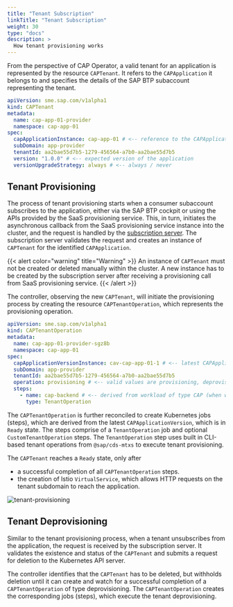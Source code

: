 ```yaml
---
title: "Tenant Subscription"
linkTitle: "Tenant Subscription"
weight: 30
type: "docs"
description: >
  How tenant provisioning works
---
```


From the perspective of CAP Operator, a valid tenant for an application is represented by the resource `CAPTenant`. It refers to the `CAPApplication` it belongs to and specifies the details of the SAP BTP subaccount representing the tenant.

```yaml
apiVersion: sme.sap.com/v1alpha1
kind: CAPTenant
metadata:
  name: cap-app-01-provider
  namespace: cap-app-01
spec:
  capApplicationInstance: cap-app-01 # <-- reference to the CAPApplication
  subDomain: app-provider
  tenantId: aa2bae55d7b5-1279-456564-a7b0-aa2bae55d7b5
  version: "1.0.0" # <-- expected version of the application
  versionUpgradeStrategy: always # <-- always / never
```

## Tenant Provisioning

The process of tenant provisioning starts when a consumer subaccount subscribes to the application, either via the SAP BTP cockpit or using the APIs provided by the SaaS provisioning service. This, in turn, initiates the asynchronous callback from the SaaS provisioning service instance into the cluster, and the request is handled by the [subscription server](docs/concepts/operator-components/subscription-server). The subscription server validates the request and creates an instance of `CAPTenant` for the identified `CAPApplication`.

{{< alert color="warning" title="Warning" >}}
An instance of `CAPTenant` must not be created or deleted manually within the cluster. A new instance has to be created by the subscription server after receiving a provisioning call from SaaS provisioning service.
{{< /alert >}}

The controller, observing the new `CAPTenant`, will initiate the provisioning process by creating the resource `CAPTenantOperation`, which represents the provisioning operation.

```yaml
apiVersion: sme.sap.com/v1alpha1
kind: CAPTenantOperation
metadata:
  name: cap-app-01-provider-sgz8b
  namespace: cap-app-01
spec:
  capApplicationVersionInstance: cav-cap-app-01-1 # <-- latest CAPApplicationVersion in Ready state
  subDomain: app-provider
  tenantId: aa2bae55d7b5-1279-456564-a7b0-aa2bae55d7b5
  operation: provisioning # <-- valid values are provisioning, deprovisioning and upgrade
  steps:
    - name: cap-backend # <-- derived from workload of type CAP (when workload of type TenantOperation is not specified)
      type: TenantOperation
```

The `CAPTenantOperation` is further reconciled to create Kubernetes jobs (steps), which are derived from the latest `CAPApplicationVersion`, which is in `Ready` state. The steps comprise of a `TenantOperation` job and optional `CustomTenantOperation` steps. The `TenantOperation` step uses built in CLI-based tenant operations from `@sap/cds-mtxs` to execute tenant provisioning.

The `CAPTenant` reaches a `Ready` state, only after

- a successful completion of all `CAPTenantOperation` steps.
- the creation of Istio `VirtualService`, which allows HTTP requests on the tenant subdomain to reach the application.

![tenant-provisioning](/cap-operator/img/activity-tenantprovisioning.drawio.svg)

## Tenant Deprovisioning

Similar to the tenant provisioning process, when a tenant unsubscribes from the application, the request is received by the subscription server. It validates the existence and status of the `CAPTenant` and submits a request for deletion to the Kubernetes API server.

The controller identifies that the `CAPTenant` has to be deleted, but withholds deletion until it can create and watch for a successful completion of a `CAPTenantOperation` of type deprovisioning. The `CAPTenantOperation` creates the corresponding jobs (steps), which execute the tenant deprovisioning.
